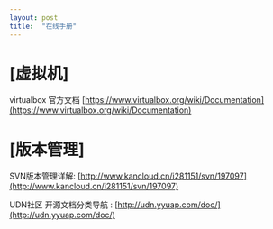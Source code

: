 ```yaml
---
layout: post
title:  "在线手册"
---
```


# [虚拟机]

virtualbox 官方文档 [https://www.virtualbox.org/wiki/Documentation](https://www.virtualbox.org/wiki/Documentation)

# [版本管理]

SVN版本管理详解: [http://www.kancloud.cn/i281151/svn/197097](http://www.kancloud.cn/i281151/svn/197097)



UDN社区 开源文档分类导航 : [http://udn.yyuap.com/doc/](http://udn.yyuap.com/doc/)
